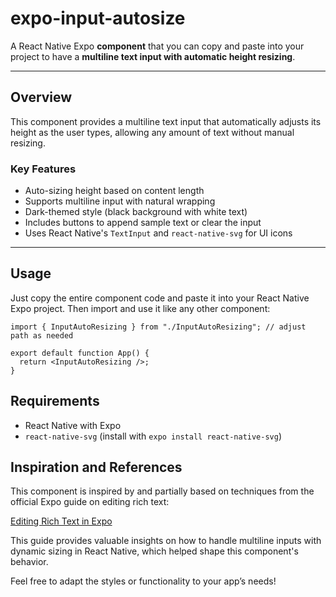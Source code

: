 # expo-input-autosize

A React Native Expo **component** that you can copy and paste into your project to have a **multiline text input with automatic height resizing**.

---

## Overview

This component provides a multiline text input that automatically adjusts its height as the user types, allowing any amount of text without manual resizing.

### Key Features

- Auto-sizing height based on content length
- Supports multiline input with natural wrapping
- Dark-themed style (black background with white text)
- Includes buttons to append sample text or clear the input
- Uses React Native's `TextInput` and `react-native-svg` for UI icons

---

## Usage

Just copy the entire component code and paste it into your React Native Expo project. Then import and use it like any other component:

```tsx
import { InputAutoResizing } from "./InputAutoResizing"; // adjust path as needed

export default function App() {
  return <InputAutoResizing />;
}
```

## Requirements

- React Native with Expo
- `react-native-svg` (install with `expo install react-native-svg`)

## Inspiration and References

This component is inspired by and partially based on techniques from the official Expo guide on editing rich text:

[Editing Rich Text in Expo](https://docs.expo.dev/guides/editing-richtext/)

This guide provides valuable insights on how to handle multiline inputs with dynamic sizing in React Native, which helped shape this component's behavior.

Feel free to adapt the styles or functionality to your app’s needs!
